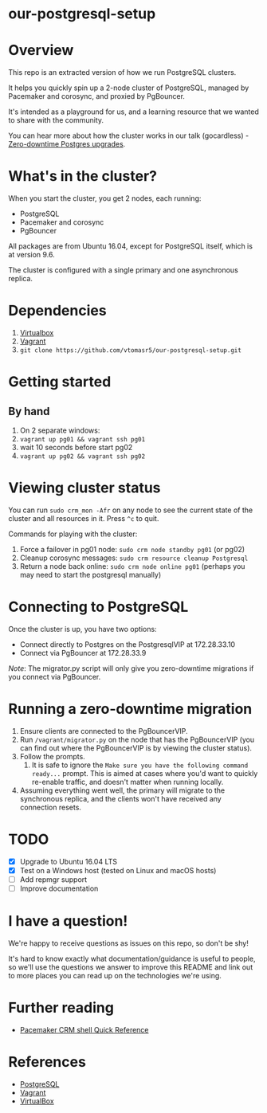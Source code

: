 our-postgresql-setup
====================

# Overview

This repo is an extracted version of how we run PostgreSQL clusters.

It helps you quickly spin up a 2-node cluster of PostgreSQL, managed by Pacemaker and corosync, and proxied by PgBouncer.

It's intended as a playground for us, and a learning resource that we wanted to share with the community.

You can hear more about how the cluster works in our talk (gocardless) - [Zero-downtime Postgres upgrades](https://www.youtube.com/watch?v=SAkNBiZzEX8).

# What's in the cluster?

When you start the cluster, you get 2 nodes, each running:

  - PostgreSQL
  - Pacemaker and corosync
  - PgBouncer

All packages are from Ubuntu 16.04, except for PostgreSQL itself, which is at version 9.6.

The cluster is configured with a single primary and one asynchronous replica.

# Dependencies
1. [Virtualbox](https://www.virtualbox.org/wiki/Downloads)
2. [Vagrant](http://www.vagrantup.com/downloads.html)
3. `git clone https://github.com/vtomasr5/our-postgresql-setup.git`

# Getting started

## By hand
1.  On 2 separate windows:
2.  `vagrant up pg01 && vagrant ssh pg01`
3.  wait 10 seconds before start pg02
4.  `vagrant up pg02 && vagrant ssh pg02`

# Viewing cluster status

You can run `sudo crm_mon -Afr` on any node to see the current state of the cluster and all resources in it. Press `^c` to quit.

Commands for playing with the cluster:
1. Force a failover in pg01 node: `sudo crm node standby pg01` (or pg02)
2. Cleanup corosync messages: `sudo crm resource cleanup Postgresql`
3. Return a node back online: `sudo crm node online pg01` (perhaps you may need to start the postgresql manually)

# Connecting to PostgreSQL

Once the cluster is up, you have two options:

  - Connect directly to Postgres on the PostgresqlVIP at 172.28.33.10
  - Connect via PgBouncer at 172.28.33.9

*Note*: The migrator.py script will only give you zero-downtime migrations if you connect via PgBouncer.

# Running a zero-downtime migration

1. Ensure clients are connected to the PgBouncerVIP.
2. Run `/vagrant/migrator.py` on the node that has the PgBouncerVIP (you can find out where the PgBouncerVIP is by viewing the cluster status).
3. Follow the prompts.
    1. It is safe to ignore the `Make sure you have the following command ready...` prompt. This is aimed at cases where you'd want to quickly re-enable traffic, and doesn't matter when running locally.
4. Assuming everything went well, the primary will migrate to the synchronous replica, and the clients won't have received any connection resets.

# TODO

- [x] Upgrade to Ubuntu 16.04 LTS
- [x] Test on a Windows host (tested on Linux and macOS hosts)
- [ ] Add repmgr support
- [ ] Improve documentation

# I have a question!

We're happy to receive questions as issues on this repo, so don't be shy!

It's hard to know exactly what documentation/guidance is useful to people, so we'll use the questions we answer to improve this README and link out to more places you can read up on the technologies we're using.

# Further reading
* [Pacemaker CRM shell Quick Reference](https://github.com/ClusterLabs/pacemaker/blob/master/doc/pcs-crmsh-quick-ref.md)

# References
* [PostgreSQL](https://www.postgresql.org)
* [Vagrant](http://vagrantup.com)
* [VirtualBox](http://www.virtualbox.org)
